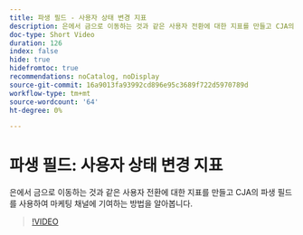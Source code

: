 ```yaml
---
title: 파생 필드 - 사용자 상태 변경 지표
description: 은에서 금으로 이동하는 것과 같은 사용자 전환에 대한 지표를 만들고 CJA의 파생 필드를 사용하여 마케팅 채널에 기여하는 방법을 알아봅니다.
doc-type: Short Video
duration: 126
index: false
hide: true
hidefromtoc: true
recommendations: noCatalog, noDisplay
source-git-commit: 16a9013fa93992cd896e95c3689f722d5970789d
workflow-type: tm+mt
source-wordcount: '64'
ht-degree: 0%

---
```



# 파생 필드: 사용자 상태 변경 지표

은에서 금으로 이동하는 것과 같은 사용자 전환에 대한 지표를 만들고 CJA의 파생 필드를 사용하여 마케팅 채널에 기여하는 방법을 알아봅니다.

<!-- 85_S103_3442450_125_derived-fields-user-state-change-metrics -->
>[!VIDEO](https://video.tv.adobe.com/v/3458355/?learn=on&enablevpops=true)
